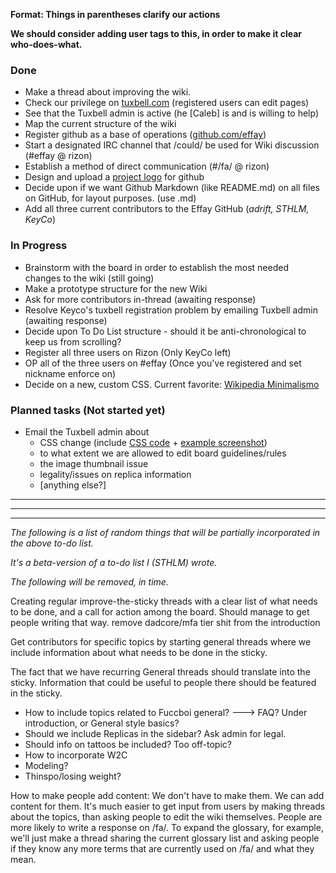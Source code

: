 **Format: Things in parentheses clarify our actions**

**We should consider adding user tags to this, in order to make it clear who-does-what.**

### Done
- Make a thread about improving the wiki. 
- Check our privilege on [tuxbell.com](https://tuxbell.com) (registered users can edit pages)
- See that the Tuxbell admin is active (he [Caleb] is and is willing to help)
- Map the current structure of the wiki
- Register github as a base of operations ([github.com/effay](https://http://github.com/effay))
- Start a designated IRC channel that /could/ be used for Wiki discussion (#effay @ rizon)
- Establish a method of direct communication (#/fa/ @ rizon)
- Design and upload a [project logo](https://raw.githubusercontent.com/effay/effay.github.io/master/effaylogo.png) for github 
- Decide upon if we want Github Markdown (like README.md) on all files on GitHub, for layout purposes. (use .md)
- Add all three current contributors to the Effay GitHub (*adrift, STHLM, KeyCo*)

### In Progress
- Brainstorm with the board in order to establish the most needed changes to the wiki (still going)
- Make a prototype structure for the new Wiki
- Ask for more contributors in-thread (awaiting response)
- Resolve Keyco's tuxbell registration problem by emailing Tuxbell admin (awaiting response)
- Decide upon To Do List structure - should it be anti-chronological to keep us from scrolling?
- Register all three users on Rizon (Only KeyCo left)
- OP all of the three users on #effay (Once you've registered and set nickname enforce on)
- Decide on a new, custom CSS. Current favorite: [Wikipedia Minimalismo](https://userstyles.org/styles/100852/wikipedia-minimalismo)

### Planned tasks (Not started yet)
- Email the Tuxbell admin about
  - CSS change (include [CSS code](https://raw.githubusercontent.com/effay/effay.github.io/master/tuxbell-minimalismo.css) + [example screenshot](http://i.imgur.com/m6aaCpM.png))
  - to what extent we are allowed to edit board guidelines/rules
  - the image thumbnail issue
  - legality/issues on replica information
  - [anything else?]


---
---
---
*The following is a list of random things that will be partially incorporated in the above to-do list.*

*It's a beta-version of a to-do list I (STHLM) wrote.*

*The following will be removed, in time.*

Creating regular improve-the-sticky threads with a clear list of what needs to be done, and a call for action among the board. Should manage to get people writing that way.
remove dadcore/mfa tier shit from the introduction

Get contributors for specific topics by starting general threads where we include information about what needs to be done in the sticky. 

The fact that we have recurring General threads should translate into the sticky.
Information that could be useful to people there should be featured in the sticky. 
- How to include topics related to Fuccboi general? ---> FAQ? Under introduction, or General style basics?
- Should we include Replicas in the sidebar? Ask admin for legal.
- Should info on tattoos be included? Too off-topic?
- How to incorporate W2C
- Modeling?
- Thinspo/losing weight?

How to make people add content:
We don't have to make them. We can add content for them.
It's much easier to get input from users by making threads about the topics, than asking people to edit the wiki themselves. People are more likely to write a response on /fa/. To expand the glossary, for example, we'll just make a thread sharing the current glossary list and asking people if they know any more terms that are currently used on /fa/ and what they mean.
